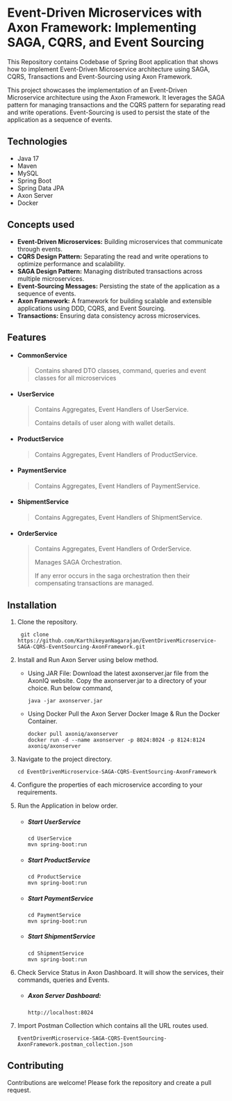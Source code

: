 # Event-Driven Microservices with Axon Framework: Implementing SAGA, CQRS, and Event Sourcing

This Repository contains Codebase of Spring Boot application that shows how to implement Event-Driven Microservice architecture using SAGA, CQRS, Transactions and Event-Sourcing using Axon Framework.

This project showcases the implementation of an Event-Driven Microservice architecture using the Axon Framework. It leverages the SAGA pattern for managing transactions and the CQRS pattern for separating read and write operations. Event-Sourcing is used to persist the state of the application as a sequence of events.

## Technologies

- Java 17
- Maven
- MySQL
- Spring Boot
- Spring Data JPA
- Axon Server
- Docker

## Concepts used

- **Event-Driven Microservices:** Building microservices that communicate through events.
- **CQRS Design Pattern:** Separating the read and write operations to optimize performance and scalability.
- **SAGA Design Pattern:** Managing distributed transactions across multiple microservices.
- **Event-Sourcing Messages:** Persisting the state of the application as a sequence of events.
- **Axon Framework:** A framework for building scalable and extensible applications using DDD, CQRS, and Event Sourcing.
- **Transactions:** Ensuring data consistency across microservices.

## Features

- #### CommonService
    > Contains shared DTO classes, command, queries and event classes for all microservices

- #### UserService
    > Contains Aggregates, Event Handlers of UserService.
    >  
    > Contains details of user along with wallet details.

- #### ProductService
    > Contains Aggregates, Event Handlers of ProductService.

- #### PaymentService
    > Contains Aggregates, Event Handlers of PaymentService.

- #### ShipmentService
    > Contains Aggregates, Event Handlers of ShipmentService.

- #### OrderService
    > Contains Aggregates, Event Handlers of OrderService.
    > 
    > Manages SAGA Orchestration.
    > 
    > If any error occurs in the saga orchestration then their compensating transactions are managed.

## Installation

1. Clone the repository.

        git clone https://github.com/KarthikeyanNagarajan/EventDrivenMicroservice-SAGA-CQRS-EventSourcing-AxonFramework.git

2. Install and Run Axon Server using below method.

    - Using JAR File:
        Download the latest axonserver.jar file from the AxonIQ website. Copy the axonserver.jar to a directory of your choice. Run below command,

          java -jar axonserver.jar

    - Using Docker
        Pull the Axon Server Docker Image & Run the Docker Container.

          docker pull axoniq/axonserver
          docker run -d --name axonserver -p 8024:8024 -p 8124:8124 axoniq/axonserver

2. Navigate to the project directory.

       cd EventDrivenMicroservice-SAGA-CQRS-EventSourcing-AxonFramework

3. Configure the properties of each microservice according to your requirements.

4. Run the Application in below order.
    - ##### Start UserService
          cd UserService
          mvn spring-boot:run

    - ##### Start ProductService
          cd ProductService
          mvn spring-boot:run

    - ##### Start PaymentService
          cd PaymentService
          mvn spring-boot:run

    - ##### Start ShipmentService
          cd ShipmentService
          mvn spring-boot:run

5. Check Service Status in Axon Dashboard. It will show the services, their commands, queries and Events.	
    - ##### Axon Server Dashboard:
          http://localhost:8024

6. Import Postman Collection which contains all the URL routes used.
      
       EventDrivenMicroservice-SAGA-CQRS-EventSourcing-AxonFramework.postman_collection.json


## Contributing

Contributions are welcome! Please fork the repository and create a pull request.
